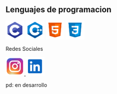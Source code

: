 ## Lenguajes de programacion
  <p>
   
  <img src="Iconos/c.svg" height="50" width="50" >
  <img src="Iconos/c++.svg" height="50" width="50"> 
  <img src="Iconos/html.svg" height="50" width="50">
  <img src="Iconos/css3.svg" height="50" width="50">



  </p>
  <p> Redes Sociales </p>
   <a href ="https://www.instagram.com/manuxxrsb/"> <img src="Iconos/ig.svg" height="50" width="50" > </a>
   <a href ="https://www.linkedin.com/in/manuel-antonio-solis-gonzalez-398636258/"> <img src="Iconos/linkedin.svg" height="50" width="50" > </a>
   
  pd: en desarrollo
<!---
Manuxxrsb/Manuxxrsb is a ✨ special ✨ repository because its `README.md` (this file) appears on your GitHub profile.
You can click the Preview link to take a look at your changes.
--->
